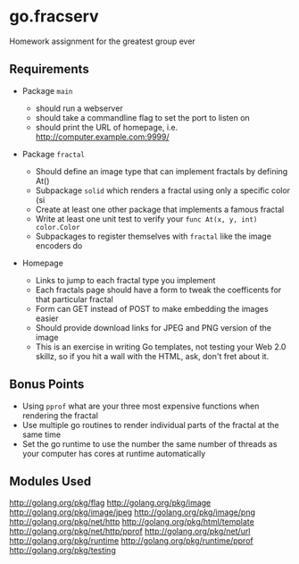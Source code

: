 go.fracserv
===========

Homework assignment for the greatest group ever

Requirements
------------

* Package `main`
  * should run a webserver
  * should take a commandline flag to set the port to listen on
  * should print the URL of homepage, i.e. http://computer.example.com:9999/

* Package `fractal`
  * Should define an image type that can implement fractals by defining At()
  * Subpackage `solid` which renders a fractal using only a specific color (si
  * Create at least one other package that implements a famous fractal
  * Write at least one unit test to verify your `func At(x, y, int) color.Color`
  * Subpackages to register themselves with `fractal` like the image encoders do

* Homepage
  * Links to jump to each fractal type you implement
  * Each fractals page should have a form to tweak the coefficents for that particular fractal
  * Form can GET instead of POST to make embedding the images easier
  * Should provide download links for JPEG and PNG version of the image
  * This is an exercise in writing Go templates, not testing your Web 2.0 skillz, so if you hit a wall with the HTML, ask, don't fret about it.


Bonus Points
------------
* Using `pprof` what are your three most expensive functions when rendering the fractal
* Use multiple go routines to render individual parts of the fractal at the same time
* Set the go runtime to use the number the same number of threads as your computer has cores at runtime automatically


Modules Used
------------
http://golang.org/pkg/flag
http://golang.org/pkg/image
http://golang.org/pkg/image/jpeg
http://golang.org/pkg/image/png
http://golang.org/pkg/net/http
http://golang.org/pkg/html/template
http://golang.org/pkg/net/http/pprof
http://golang.org/pkg/net/url
http://golang.org/pkg/runtime
http://golang.org/pkg/runtime/pprof
http://golang.org/pkg/testing
